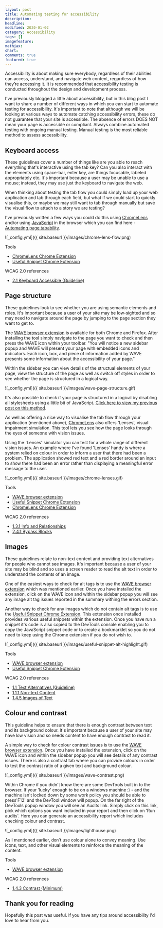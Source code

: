 ```yaml
---
layout: post
title: Automating testing for accessibility
description: 
headline: 
modified: 2020-01-02
category: Accessibility
tags: []
imagefeature: 
mathjax: 
chart: 
comments: true
featured: true
---
```


Accessibility is about making sure everybody, regardless of their abilities can access, understand, and navigate web content, regardless of how they’re accessing it. It is recommended that accessibility testing is conducted throughout the design and development process.

I've previously blogged a little about accessibility, but in this blog post I want to share a number of different ways in which you can start to automate testing for accessibility. It's important to note that although we will be looking at various ways to automate catching accessibility errors, these do not guarantee that your site is accessible. The absence of errors DOES NOT mean your page is accessible or compliant. Always combine automated testing with ongoing manual testing. Manual testing is the most reliable method to assess accessibility.

## Keyboard access

These guidelines cover a number of things like are you able to reach everything that's interactive using the tab key? Can you also interact with the elements using space-bar, enter key, are things focusable, labeled appropriately etc. It's important because a user may be unable to use a mouse; instead, they may use just the keyboard to navigate the web.

When thinking about testing the tab flow you could simply load up your web application and tab through each field, but what if we could start to quickly visualise this, or maybe we may still want to tab through manually but save the visual flow to attach to a story we are testing? 

I've previously written a few ways you could do this using [ChromeLens](https://chrome.google.com/webstore/detail/chromelens/idikgljglpfilbhaboonnpnnincjhjkd?hl=en) and/or using [JavaScript](https://github.com/eviltester/usefuljssnippetextension) in the browser which you can find here - [Automating page tabability](https://vivrichards.co.uk/accessibility/automating-page-tab-flows-using-visual-testing-and-javascript). 

![_config.yml]({{ site.baseurl }}/images/chrome-lens-flow.png)

Tools
* [ChromeLens Chrome Extension](https://chrome.google.com/webstore/detail/chromelens/idikgljglpfilbhaboonnpnnincjhjkd?hl=en)
* [Useful Snippet Chrome Extension](https://github.com/eviltester/usefuljssnippetextension)

WCAG 2.0 references
* [2.1 Keyboard Accessible (Guideline)](https://www.w3.org/WAI/WCAG20/quickref/?showtechniques=128%2C14&currentsidebar=%23col_overview#keyboard-operation)


## Page structure

These guidelines look to see whether you are using semantic elements and roles. It's important because a user of your site may be low-sighted and so may need to navigate around the page by jumping to the page section they want to get to.

The [WAVE browser extension](http://wave.webaim.org/extension/) is available for both Chrome and Firefox. After installing the tool simply navigate to the page you want to check and then press the WAVE icon within your toolbar. "You will notice a new sidebar popup and WAVE will present your page with embedded icons and indicators. Each icon, box, and piece of information added by WAVE presents some information about the accessibility of your page." 

Within the sidebar you can view details of the structual elements of your page, view the structure of the page as well as switch off styles in order to see whether the page is structured in a logical way.

![_config.yml]({{ site.baseurl }}/images/wave-page-structure.gif)

It's also possible to check if your page is structured in a logical by disabling all stylesheets using a little bit of JavaScript. [Click here to view my previous post on this method](http://localhost:4000/accessibility/removing-style-sheets).

As well as offering a nice way to visualise the tab flow through your application (mentioned above), [ChromeLens](https://chrome.google.com/webstore/detail/chromelens/idikgljglpfilbhaboonnpnnincjhjkd?hl=en) also offers 'Lenses', visual impairment simulation. This tool lets you see how the page looks through the eyes of someone with vision issues. 

Using the 'Lenses' simulator you can test for a whole range of different vision issues. An example where I've found 'Lenses' handy is where a system relied on colour in order to inform a user that there had been a problem. The application showed red text and a red border around an input to show there had been an error rather than displaying a meaningful error message to the user. 

![_config.yml]({{ site.baseurl }}/images/chrome-lenses.gif)


Tools
* [WAVE browser extension](http://wave.webaim.org/extension/)
* [Useful Snippet Chrome Extension](https://github.com/eviltester/usefuljssnippetextension)
* [ChromeLens Chrome Extension](https://chrome.google.com/webstore/detail/chromelens/idikgljglpfilbhaboonnpnnincjhjkd?hl=en)

WCAG 2.0 references
* [1.3.1 Info and Relationships](https://www.w3.org/WAI/WCAG20/quickref/?showtechniques=14%2C128&currentsidebar=%23col_overview#content-structure-separation-programmatic)
* [2.4.1 Bypass Blocks](https://www.w3.org/WAI/WCAG20/quickref/?showtechniques=14%2C128&currentsidebar=%23col_overview#navigation-mechanisms-skip)


## Images
These guidelines relate to non-text content and providing text alternatives for people who cannot see images. It's important because a user of your site may be blind and so uses a screen reader to read the alt text in order to understand the contents of an image.

One of the easiest ways to check for alt tags is to use the [WAVE browser extension](http://wave.webaim.org/extension/) which was mentioned earlier. Once you have installed the extension, click on the WAVE icon and within the sidebar popup you will see any image alt tag issues reported in the summary withing the errors section.

Another way to check for any images which do not contain alt tags is to use the [Useful Snippet Chrome Extension](https://github.com/eviltester/usefuljssnippetextension). This extension once installed provides various useful snippets within the extension. Once you have run a snippet it's code is also copied to the DevTools console enabling you to     copy the JavaScript snippet code or to create a bookmarklet so you do not need to keep using the Chrome extension if you do not wish to.

![_config.yml]({{ site.baseurl }}/images/useful-snippet-alt-highlight.gif)

Tools
* [WAVE browser extension](http://wave.webaim.org/extension/)
* [Useful Snippet Chrome Extension](https://github.com/eviltester/usefuljssnippetextension)


WCAG 2.0 references
* [1.1 Text Alternatives (Guideline)](https://www.w3.org/WAI/WCAG20/quickref/?showtechniques=14%2C128&currentsidebar=%23col_overview&tags=images%2Cimages-of-text%2Ctext-alternatives#text-equiv)
* [1.1.1 Non-text Content](https://www.w3.org/WAI/WCAG20/quickref/?showtechniques=14%2C128&currentsidebar=%23col_overview#text-equiv-all)
* [1.4.5 Images of Text](https://www.w3.org/WAI/WCAG20/quickref/#qr-visual-audio-contrast-text-presentation)


## Colour and contrast

This guideline helps to ensure that there is enough contrast between text and its background colour. It's important because a user of your site may have low vision and so needs content to have enough contrast to read it.

A simple way to check for colour contrast issues is to use the [WAVE browser extension](http://wave.webaim.org/extension/). Once you have installed the extension, click on the WAVE icon and within the sidebar popup you will see details of any contrast issues. There is also a contrast tab where you can provide colours in order to test the contrast ratio of a given text and background colour.

![_config.yml]({{ site.baseurl }}/images/wave-contrast.png)

Within Chrome if you didn't know there are some DevTools built in to the browser. If your 'lucky' enough to be on a windows machine :) - and the machine isn't locked down by some work policy you should be able to press'F12' and the DevTool window will popup. On the far right of the DevTools popup window you will see an Audits link. Simply click on this link, pick which options you want included in your report and then click on 'Run audits'. Here you can generate an accessibility report which includes checking colour and contrast.

![_config.yml]({{ site.baseurl }}/images/lighthouse.png)

As I mentioned earlier, don’t use colour alone to convey meaning. Use icons, text, and other visual elements to reinforce the meaning of the content.


Tools
* [WAVE browser extension](http://wave.webaim.org/extension/)


WCAG 2.0 references
* [1.4.3 Contrast (Minimum)](https://www.w3.org/WAI/WCAG21/quickref/?versions=2.0#contrast-minimum)


## Thank you for reading
Hopefully this post was useful. If you have any tips around accessibility I'd love to hear from you.
